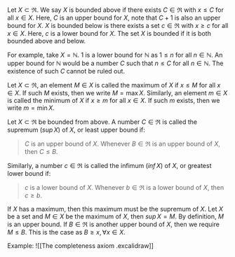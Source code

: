 
Let $X\subset \Re$. We say $X$ is bounded above if there exists $C\in\Re$ with $x\leq C$ for all $x\in X$. Here, $C$ is an upper bound for $X$, note that $C+1$ is also an upper bound for $X$. $X$ is bounded below is there exists a set $c\in\Re$ with $x\geq c$ for all $x\in X$. Here, $c$ is a lower bound for $X$. The set $X$ is bounded if it is both bounded above and below.

For example, take $X=\mathbb{N}$. $1$ is a lower bound for $\mathbb{N}$ as $1\leq n$ for all $n\in\mathbb{N}$. An upper bound for $\mathbb{N}$ would be a number $C$ such that $n\leq C$ for all $n\in \mathbb{N}$. The existence of such $C$ cannot be ruled out.

Let $X\subset\Re$, an element $M\in X$ is called the maximum of $X$ if $x\leq M$ for all $x\in X$. If such $M$ exists, then we write $M=\text{max}\,X$. Similarly, an element $m\in X$ is called the minimum of $X$ if $x\geq m$ for all $x\in X$. If such $m$ exists, then we write $m=\text{min}\,X$.

Let $X\subset\Re$ be bounded from above. A number $C\in\Re$ is called the supremum ($sup\,X$) of $X$, or least upper bound if:
> $C$ is an upper bound of $X$.
> Whenever $B\in\Re$ is an upper bound of $X$, then $C\leq B$.

Similarly, a number $c\in\Re$ is called the infimum ($inf\,X$) of $X$, or greatest lower bound if:
> $c$ is a lower bound of $X$.
> Whenever $b\in\Re$ is a lower bound of $X$, then $c\geq b$.

If $X$ has a maximum, then this maximum must be the supremum of $X$. Let $X$ be a set and $M\in X$ be the maximum of $X$, then $sup\,X=M$. By definition, $M$ is an upper bound. If $B\in\Re$ is another upper bound of $X$, then we require $M\leq B$. This is the case as $B\geq x,\,\forall x\in X$.

Example:
![[The completeness axiom .excalidraw]]